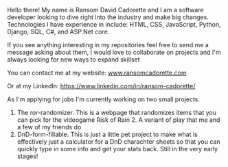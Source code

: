 Hello there! My name is Ransom David Cadorette and I am a software developer looking to dive right into the industry and make big changes. Technologies I have experience in include: HTML, CSS, JavaScript, Python, Django, SQL, C#, and ASP.Net core.  

If you see anything interesting in my repositories feel free to send me a message asking about them, I would love to collaborate on projects and I'm always looking for new ways to expand skillset

You can contact me at my website:
www.ransomcadorette.com

Or at my LinkedIn:
https://www.linkedin.com/in/ransom-cadorette/



As I'm applying for jobs I'm currently working on two small projects.

1. The ror-randomizer. This is a webpage that randomizes items that you can pick for the videogame Risk of Rain 2. A variant of play that me and a few of my friends do
2. DnD-form-fillable. This is just a little pet project to make what is effectively just a calculator for a DnD charachter sheets so that you can quickly type in some
   info and get your stats back. Still in the very early stages!
